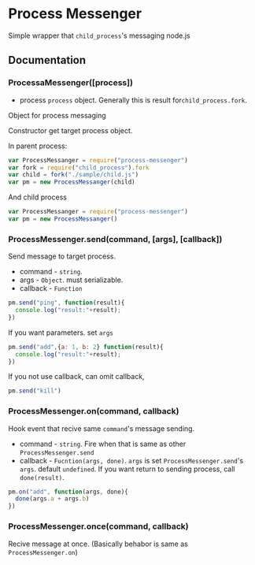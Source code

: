 # Process Messenger

Simple wrapper that `child_process`'s messaging node.js

## Documentation

### ProcessaMessenger([process])
* process  `process` object. Generally this is result for`child_process.fork`.

Object for process messaging

Constructor get target process object.

In parent process:

```js
var ProcessMessanger = require("process-messenger")
var fork = require("child_process").fork
var child = fork("./sample/child.js")
var pm = new ProcessMessanger(child)
```

And child process

```js
var ProcessMessanger = require("process-messenger")
var pm = new ProcessMessanger()
```

### ProcessMessenger.send(command, [args], [callback])

Send message to target process.

* command - `string`.
* args - `Object`. must serializable.
* callback - `Function`


```js
pm.send("ping", function(result){
  console.log("result:"+result);
})
```

If you want parameters. set `args`
```js
pm.send("add",{a: 1, b: 2} function(result){
  console.log("result:"+result);
})
```

If you not use callback, can omit callback,

```js
pm.send("kill")
```

### ProcessMessenger.on(command, callback)

Hook event that recive same `command`'s message sending.

* command - `string`. Fire when that is same as other `ProcessMessenger.send`
* callback - `Fucntion(args, done)`. `args` is set `ProcessMessenger.send`'s `args`. default `undefined`. If you want return to sending process, call `done(result)`.

```js
pm.on("add", function(args, done){
  done(args.a + args.b)
})
```

### ProcessMessenger.once(command, callback)

Recive message at once. (Basically behabor is same as `ProcessMessenger.on`)
